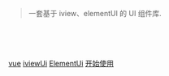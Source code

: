 <!-- 背景图片 -->

<br>
<br>
<br>

> 一套基于 iview、elementUI 的 UI 组件库.

<br>
<br>
<br>

[vue](https://cn.vuejs.org)
[iviewUi](https://www.iviewui.com)
[ElementUi](https://element.eleme.cn/#/zh-CN)
[开始使用](/note/js/array)

<!-- 背景色 -->

<!-- ![color](#f0f0f0) -->